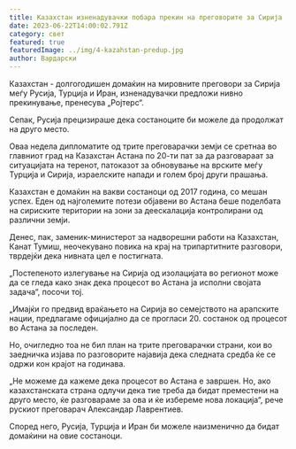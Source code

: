 ```yaml
---
title: Казахстан изненадувачки побара прекин на преговорите за Сирија
date: 2023-06-22T14:00:02.791Z
category: свет
featured: true
featuredImage: ../img/4-kazahstan-predup.jpg
author: Вардарски
---
```

Казахстан - долгогодишен домаќин на мировните преговори за Сирија меѓу Русија, Турција и Иран, изненадувачки предложи нивно прекинување, пренесува „Ројтерс“.

Сепак, Русија прецизираше дека состаноците би можеле да продолжат на друго место.

Оваа недела дипломатите од трите преговарачки земји се сретнаа во главниот град на Казахстан Астана по 20-ти пат за да разговараат за ситуацијата на теренот, патоказот за обновување на врските меѓу Турција и Сирија, израелските напади и голем број други прашања.

Казахстан е домаќин на вакви состаноци од 2017 година, со мешан успех. Еден од најголемите потези објавени во Астана беше поделбата на сириските територии на зони за деескалација контролирани од различни земји.

Денес, пак, заменик-министерот за надворешни работи на Казахстан, Канат Тумиш, неочекувано повика на крај на трипартитните разговори, тврдејќи дека нивната цел е постигната.

„Постепеното излегување на Сирија од изолацијата во регионот може да се гледа како знак дека процесот во Астана ја исполни својата задача“, посочи тој.

„Имајќи го предвид враќањето на Сирија во семејството на арапските нации, предлагаме официјално да се прогласи 20. состанок од процесот во Астана за последен.

Но, очигледно тоа не бил план на трите преговарачки страни, кои во заедничка изјава по разговорите најавија дека следната средба ќе се одржи кон крајот на годинава.

„Не можеме да кажеме дека процесот во Астана е завршен. Но, ако казахстанската страна одлучи дека тие треба да бидат преместени на друго место, ќе разговараме за ова и ќе избереме нова локација“, рече рускиот преговарач Александар Лаврентиев.

Според него, Русија, Турција и Иран би можеле наизменично да бидат домаќини на овие состаноци.